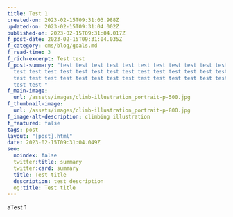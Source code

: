 ```yaml
---
title: Test 1
created-on: 2023-02-15T09:31:03.988Z
updated-on: 2023-02-15T09:31:04.002Z
published-on: 2023-02-15T09:31:04.017Z
f_post-date: 2023-02-15T09:31:04.035Z
f_category: cms/blog/goals.md
f_read-time: 3
f_rich-excerpt: T﻿est test
f_post-summary: "test test test test test test test test test test test test
  test test test test test test test test test test test test test test test
  test test test test test test test test test test test test test test test
  test test "
f_main-image:
  url: /assets/images/climb-illustration_portrait-p-500.jpg
f_thumbnail-image:
  url: /assets/images/climb-illustration_portrait-p-800.jpg
f_image-alt-description: climbing illustration
f_featured: false
tags: post
layout: "[post].html"
date: 2023-02-15T09:31:04.049Z
seo:
  noindex: false
  twitter:title: summary
  twitter:card: summary
  title: Test title
  description: test description
  og:title: Test title
---
```

a﻿Test 1